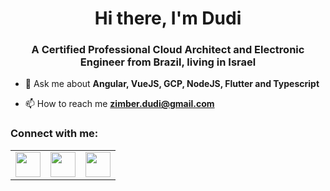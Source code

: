 <h1 align="center">Hi there, I'm Dudi</h1>
<h3 align="center">A Certified Professional Cloud Architect and Electronic Engineer from Brazil, living in Israel</h3>

- 💬 Ask me about **Angular, VueJS, GCP, NodeJS, Flutter and Typescript**

- 📫 How to reach me **zimber.dudi@gmail.com**

<h3 align="left">Connect with me:</h3>

<table>
  <tr>
    <td valign="top"><a align="top" href="https://www.linkedin.com/in/david-zimberknopf-560a40134/" target="blank"><img src="https://cdn.iconscout.com/icon/free/png-256/linkedin-42-151143.png" height="40" width="40" /></a></td>
    <td valign="top"><a align="top" href="https://www.instagram.com/dudizimber" target="blank"><img src="https://upload.wikimedia.org/wikipedia/commons/thumb/a/a5/Instagram_icon.png/1024px-Instagram_icon.png" height="40" width="40" /></a></td>
    <td valign="top">
<a align="top" href="https://www.facebook.com/david.zimberknopf.3" target="blank"><img src="https://upload.wikimedia.org/wikipedia/commons/thumb/f/fb/Facebook_icon_2013.svg/1200px-Facebook_icon_2013.svg.png" height="40" width="40" /></a></td>
  </tr>
</table>
